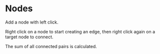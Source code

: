 # Nodes

Add a node with left click.

Right click on a node to start creating an edge,
then right click again on a target node to connect.

The sum of all connected pairs is calculated.
